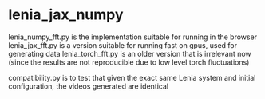 # lenia_jax_numpy
lenia_numpy_fft.py is the implementation suitable for running in the browser
lenia_jax_fft.py is a version suitable for running fast on gpus, used for generating data
lenia_torch_fft.py is an older version that is irrelevant now (since the results are not reproducible due to low level torch fluctuations)

compatibility.py is to test that given the exact same Lenia system and initial configuration, the videos generated are identical